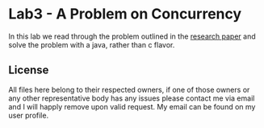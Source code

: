 # Lab3 - A Problem on Concurrency

In this lab we read through the problem outlined in the [research
paper](./Lab3.pdf) and solve the problem with a java, rather than c flavor.

## License

All files here belong to their respected owners, if one of those owners or any
other representative body has any issues please contact me via email and I will
happly remove upon valid request. My email
can be found on my user profile.
